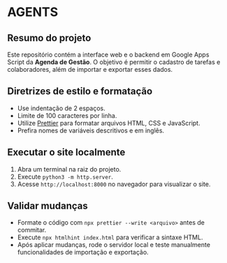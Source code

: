 # AGENTS

## Resumo do projeto

Este repositório contém a interface web e o backend em Google Apps Script da **Agenda de Gestão**. O objetivo é permitir o cadastro de tarefas e colaboradores, além de importar e exportar esses dados.

## Diretrizes de estilo e formatação

- Use indentação de 2 espaços.
- Limite de 100 caracteres por linha.
- Utilize [Prettier](https://prettier.io/) para formatar arquivos HTML, CSS e JavaScript.
- Prefira nomes de variáveis descritivos e em inglês.

## Executar o site localmente

1. Abra um terminal na raiz do projeto.
2. Execute `python3 -m http.server`.
3. Acesse `http://localhost:8000` no navegador para visualizar o site.

## Validar mudanças

- Formate o código com `npx prettier --write <arquivo>` antes de commitar.
- Execute `npx htmlhint index.html` para verificar a sintaxe HTML.
- Após aplicar mudanças, rode o servidor local e teste manualmente funcionalidades de importação e exportação.
